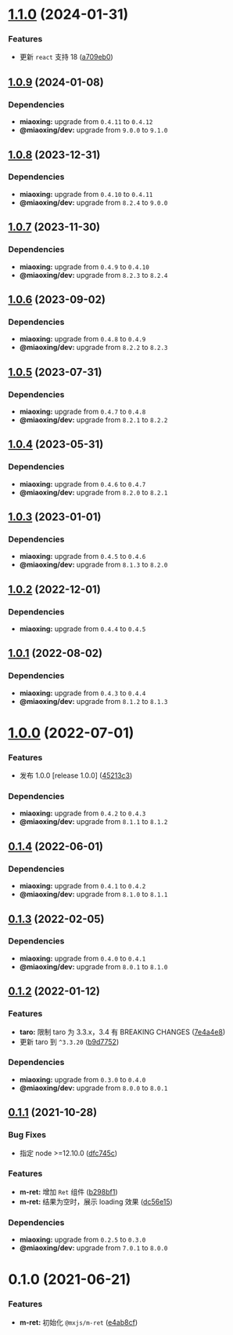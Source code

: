 # [1.1.0](https://github.com/miaoxing/mxjs-m-ret/compare/v1.0.9...v1.1.0) (2024-01-31)


### Features

* 更新 `react` 支持 18 ([a709eb0](https://github.com/miaoxing/mxjs-m-ret/commit/a709eb0be41479c831dfcb6311205575d607c9a3))

## [1.0.9](https://github.com/miaoxing/mxjs-m-ret/compare/v1.0.8...v1.0.9) (2024-01-08)





### Dependencies

* **miaoxing:** upgrade from `0.4.11` to `0.4.12`
* **@miaoxing/dev:** upgrade from `9.0.0` to `9.1.0`

## [1.0.8](https://github.com/miaoxing/mxjs-m-ret/compare/v1.0.7...v1.0.8) (2023-12-31)





### Dependencies

* **miaoxing:** upgrade from `0.4.10` to `0.4.11`
* **@miaoxing/dev:** upgrade from `8.2.4` to `9.0.0`

## [1.0.7](https://github.com/miaoxing/mxjs-m-ret/compare/v1.0.6...v1.0.7) (2023-11-30)





### Dependencies

* **miaoxing:** upgrade from `0.4.9` to `0.4.10`
* **@miaoxing/dev:** upgrade from `8.2.3` to `8.2.4`

## [1.0.6](https://github.com/miaoxing/mxjs-m-ret/compare/v1.0.5...v1.0.6) (2023-09-02)





### Dependencies

* **miaoxing:** upgrade from `0.4.8` to `0.4.9`
* **@miaoxing/dev:** upgrade from `8.2.2` to `8.2.3`

## [1.0.5](https://github.com/miaoxing/mxjs-m-ret/compare/v1.0.4...v1.0.5) (2023-07-31)





### Dependencies

* **miaoxing:** upgrade from `0.4.7` to `0.4.8`
* **@miaoxing/dev:** upgrade from `8.2.1` to `8.2.2`

## [1.0.4](https://github.com/miaoxing/mxjs-m-ret/compare/v1.0.3...v1.0.4) (2023-05-31)





### Dependencies

* **miaoxing:** upgrade from `0.4.6` to `0.4.7`
* **@miaoxing/dev:** upgrade from `8.2.0` to `8.2.1`

## [1.0.3](https://github.com/miaoxing/mxjs-m-ret/compare/v1.0.2...v1.0.3) (2023-01-01)





### Dependencies

* **miaoxing:** upgrade from `0.4.5` to `0.4.6`
* **@miaoxing/dev:** upgrade from `8.1.3` to `8.2.0`

## [1.0.2](https://github.com/miaoxing/mxjs-m-ret/compare/v1.0.1...v1.0.2) (2022-12-01)





### Dependencies

* **miaoxing:** upgrade from `0.4.4` to `0.4.5`

## [1.0.1](https://github.com/miaoxing/mxjs-m-ret/compare/v1.0.0...v1.0.1) (2022-08-02)





### Dependencies

* **miaoxing:** upgrade from `0.4.3` to `0.4.4`
* **@miaoxing/dev:** upgrade from `8.1.2` to `8.1.3`

# [1.0.0](https://github.com/miaoxing/mxjs-m-ret/compare/v0.1.4...v1.0.0) (2022-07-01)


### Features

* 发布 1.0.0 [release 1.0.0] ([45213c3](https://github.com/miaoxing/mxjs-m-ret/commit/45213c3cbd1d6e4060362c595a91f15e9cac432a))





### Dependencies

* **miaoxing:** upgrade from `0.4.2` to `0.4.3`
* **@miaoxing/dev:** upgrade from `8.1.1` to `8.1.2`

## [0.1.4](https://github.com/miaoxing/mxjs-m-ret/compare/v0.1.3...v0.1.4) (2022-06-01)





### Dependencies

* **miaoxing:** upgrade from `0.4.1` to `0.4.2`
* **@miaoxing/dev:** upgrade from `8.1.0` to `8.1.1`

## [0.1.3](https://github.com/miaoxing/mxjs-m-ret/compare/v0.1.2...v0.1.3) (2022-02-05)





### Dependencies

* **miaoxing:** upgrade from `0.4.0` to `0.4.1`
* **@miaoxing/dev:** upgrade from `8.0.1` to `8.1.0`

## [0.1.2](https://github.com/miaoxing/mxjs-m-ret/compare/v0.1.1...v0.1.2) (2022-01-12)


### Features

* **taro:** 限制 taro 为 3.3.x，3.4 有 BREAKING CHANGES ([7e4a4e8](https://github.com/miaoxing/mxjs-m-ret/commit/7e4a4e81df8a0ee3d896296f61b2c0119622e9f7))
* 更新 taro 到 `^3.3.20` ([b9d7752](https://github.com/miaoxing/mxjs-m-ret/commit/b9d7752965693571cf0af7cd4973e242e5fd5035))





### Dependencies

* **miaoxing:** upgrade from `0.3.0` to `0.4.0`
* **@miaoxing/dev:** upgrade from `8.0.0` to `8.0.1`

## [0.1.1](https://github.com/miaoxing/mxjs-m-ret/compare/v0.1.0...v0.1.1) (2021-10-28)


### Bug Fixes

* 指定 node >=12.10.0 ([dfc745c](https://github.com/miaoxing/mxjs-m-ret/commit/dfc745c20bb7a82aa7a16e6c670c298bc69aa7e5))


### Features

* **m-ret:** 增加 `Ret` 组件 ([b298bf1](https://github.com/miaoxing/mxjs-m-ret/commit/b298bf1a1aa6525187e0d83ed6d408a088a082d4))
* **m-ret:** 结果为空时，展示 loading 效果 ([dc56e15](https://github.com/miaoxing/mxjs-m-ret/commit/dc56e1599149d9f3fe2d882a3207e37523ec7c86))





### Dependencies

* **miaoxing:** upgrade from `0.2.5` to `0.3.0`
* **@miaoxing/dev:** upgrade from `7.0.1` to `8.0.0`

# 0.1.0 (2021-06-21)


### Features

* **m-ret:** 初始化 `@mxjs/m-ret` ([e4ab8cf](https://github.com/miaoxing/mxjs-m-ret/commit/e4ab8cf3fc1fef213b47b7d15c7935447f771f03))
